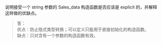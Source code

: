 说明接受一个 string 参数的 Sales_data 构造函数是否应该是 explicit 的，并解释这样做的优缺点。

> 答：  
> 优点：防止隐式类型转换；可以定义只能用于直接初始化的构造函数。  
> 缺点：只对含有一个参数的构造函数有效。
